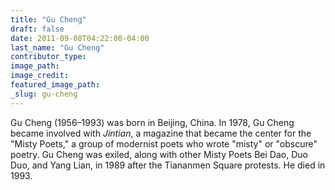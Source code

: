 ```yaml
---
title: "Gu Cheng"
draft: false
date: 2011-09-08T04:22:00-04:00
last_name: "Gu Cheng"
contributor_type:
image_path:
image_credit:
featured_image_path:
_slug: gu-cheng
---
```


Gu Cheng (1956–1993) was born in Beijing, China. In 1978, Gu Cheng became involved with _Jintian_, a magazine that became the center for the "Misty Poets," a group of modernist poets who wrote "misty" or "obscure" poetry. Gu Cheng was exiled, along with other Misty Poets Bei Dao, Duo Duo, and Yang Lian, in 1989 after the Tiananmen Square protests. He died in 1993.

